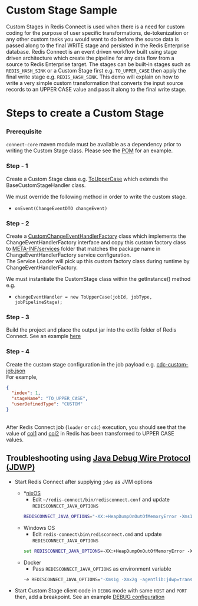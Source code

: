 # Custom Stage Sample

Custom Stages in Redis Connect is used when there is a need for custom coding for the purpose of user specific transformations, de-tokenization or any other custom tasks you would want to do before the source data is passed along to the final WRITE stage and persisted in the Redis Enterprise database. Redis Connect is an event driven workflow built using stage driven architecture which create the pipeline for any data flow from a source to Redis Enterprise target. The stages can be built-in stages such as `REDIS_HASH_SINK` or a Custom Stage first e.g. `TO_UPPER_CASE` then apply the final write stage e.g. `REDIS_HASH_SINK`. This demo will explain on how to write a very simple custom transformation that converts the input source records to an UPPER CASE value and pass it along to the final write stage.

# Steps to create a Custom Stage

### Prerequisite
```connect-core``` maven module must be available as a dependency prior to writing the Custom Stage class. Please see the [POM](pom.xml) for an example.

### Step - 1

Create a Custom Stage class e.g. [ToUpperCase](src/main/java/com/redis/connect/customstage/impl/ToUpperCase.java) which extends the BaseCustomStageHandler class.

We must override the following method in order to write the custom stage.
* ```onEvent(ChangeEventDTO changeEvent)```

### Step - 2

Create a [CustomChangeEventHandlerFactory](src/main/java/com/redis/connect/customstage/CustomChangeEventHandlerFactory.java) class which implements the ChangeEventHandlerFactory interface and copy this custom factory class to [META-INF/services](src/main/resources/META-INF/services/com.redis.connect.pipeline.event.handler.ChangeEventHandlerFactory) folder that matches the package name in ChangeEventHandlerFactory service configuration.
<br>The Service Loader will pick up this custom factory class during runtime by ChangeEventHandlerFactory.

We must instantiate the CustomStage class within the getInstance() method e.g.
* ```changeEventHandler = new ToUpperCase(jobId, jobType, jobPipelineStage);```

### Step - 3

Build the project and place the output jar into the extlib folder of Redis Connect. See an example [here](https://github.com/redis-field-engineering/redis-connect-dist/tree/main/examples/postgres/demo/extlib)

### Step - 4

Create the custom stage configuration in the job payload e.g. [cdc-custom-job.json](https://github.com/redis-field-engineering/redis-connect-dist/blob/main/examples/postgres/demo/config/samples/payloads/cdc-custom-job.json)
<br>For example,
```json
{
  "index": 1,
  "stageName": "TO_UPPER_CASE",
  "userDefinedType": "CUSTOM"
}
```

<br>After Redis Connect job (`loader` or `cdc`) execution, you should see that the value of [col1](https://github.com/redis-field-engineering/redis-connect-custom-stage-demo/blob/main/src/main/java/com/redis/connect/customstage/impl/ToUpperCase.java#L65) and [col2](https://github.com/redis-field-engineering/redis-connect-custom-stage-demo/blob/main/src/main/java/com/redis/connect/customstage/impl/ToUpperCase.java#L66) in Redis has been transformed to UPPER CASE values.

## Troubleshooting using [Java Debug Wire Protocol (JDWP)](https://docs.oracle.com/javase/8/docs/technotes/guides/troubleshoot/introclientissues005.html)

- Start Redis Connect after supplying `jdwp` as JVM options
    * *[nixOS](https://en.wikipedia.org/wiki/NixOS)
      * Edit `~/redis-connect/bin/redisconnect.conf` and update `REDISCONNECT_JAVA_OPTIONS` 
      ```bash
      REDISCONNECT_JAVA_OPTIONS="-XX:+HeapDumpOnOutOfMemoryError -Xms1g -Xmx2g -agentlib:jdwp=transport=dt_socket,server=y,suspend=n,address=*:5005"
      ```
  * Windows OS
      * Edit `redis-connect\bin\redisconnect.cmd` and update `REDISCONNECT_JAVA_OPTIONS`
    ```cmd
    set REDISCONNECT_JAVA_OPTIONS=-XX:+HeapDumpOnOutOfMemoryError -Xms1g -Xmx2g -agentlib:jdwp=transport=dt_socket,server=y,suspend=n,address=*:5005
    ```
  * Docker
      * Pass `REDISCONNECT_JAVA_OPTIONS` as environment variable
    ```bash
    -e REDISCONNECT_JAVA_OPTIONS="-Xms1g -Xmx2g -agentlib:jdwp=transport=dt_socket,server=y,suspend=n,address=*:5005"
    ```

- Start Custom Stage client code in `DEBUG` mode with same `HOST` and `PORT` then, add a breakpoint. See an example [DEBUG configuration](.run/DEBUG%20CustomStage.run.xml)
